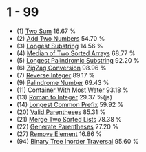 # 1 - 99
- (1) [Two Sum](https://leetcode.com/problems/two-sum/) 16.67 %
- (2) [Add Two Numbers](https://leetcode.com/problems/add-two-numbers/) 54.70 %
- (3) [Longest Substring](https://leetcode.com/problems/longest-substring-without-repeating-characters/) 14.56 %
- (4) [Median of Two Sorted Arrays](https://leetcode.com/problems/median-of-two-sorted-arrays/) 68.77 %
- (5) [Longest Palindromic Substring](https://leetcode.com/problems/longest-palindromic-substring/) 92.20 %
- (6) [ZigZag Conversion](https://leetcode.com/problems/zigzag-conversion/) 98.96 %
- (7) [Reverse Integer](https://leetcode.com/problems/reverse-integer/) 89.17 %
- (9) [Palindrome Number](https://leetcode.com/problems/palindrome-number/) 69.43 %
- (11) [Container With Most Water](https://leetcode.com/problems/container-with-most-water/) 93.18 %
- (13) [Roman to Integer](https://leetcode.com/problems/roman-to-integer/) 29.37 %(js)
- (14) [Longest Common Prefix](https://leetcode.com/problems/longest-common-prefix/) 59.92 %
- (20) [Valid Parentheses](https://leetcode.com/problems/valid-parentheses/) 85.31 %
- (21) [Merge Two Sorted Lists](https://leetcode.com/problems/merge-two-sorted-lists/) 78.38 %
- (22) [Generate Parentheses](https://leetcode.com/problems/generate-parentheses/) 27.20 %
- (27) [Remove Element](https://leetcode.com/problems/remove-element/) 16.86 %
- (94) [Binary Tree Inorder Traversal](https://leetcode.com/problems/binary-tree-inorder-traversal/) 95.60 %
